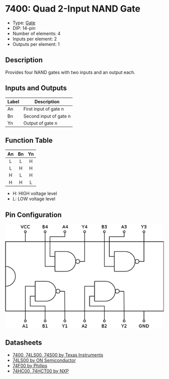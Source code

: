 # 7400: Quad 2-Input NAND Gate

- Type: [Gate](gates.md)
- DIP: 14-pin
- Number of elements: 4
- Inputs per element: 2
- Outputs per element: 1

## Description

Provides four NAND gates with two inputs and an output each.

## Inputs and Outputs

| Label | Description            |
| ----- | ---------------------- |
| An    | First input of gate n  |
| Bn    | Second input of gate n |
| Yn    | Output of gate n       |

## Function Table

| An  | Bn  | Yn  |
|:---:|:---:|:---:|
| L   | L   | H   |
| L   | H   | H   |
| H   | L   | H   |
| H   | H   | L   |

- H: HIGH voltage level
- L: LOW voltage level

## Pin Configuration

![](../dia/7400-dip.png)

## Datasheets

- [7400, 74LS00, 74S00 by Texas Instruments](http://www.ti.com/lit/ds/symlink/sn74ls00.pdf)
- [74LS00 by ON Semiconductor](http://ecee.colorado.edu/~ecen3100/lab2_files/SN74LS00Ndatasheet.PDF)
- [74F00 by Philips](http://www.nxp.com/documents/data_sheet/74F00.pdf)
- [74HC00, 74HCT00 by NXP](http://www.nxp.com/documents/data_sheet/74HC_HCT00_Q100.pdf)
